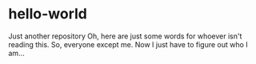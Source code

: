 # hello-world
Just another repository
Oh, here are just some words for whoever isn't reading this. So, everyone except me. Now I just have to figure out who I am...
